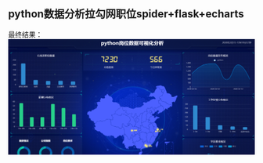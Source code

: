## python数据分析拉勾网职位spider+flask+echarts

最终结果：
![](https://github.com/Ccxcui/DataAnalysisLagouWeb/raw/master/%E6%8D%95%E8%8E%B7.PNG)
